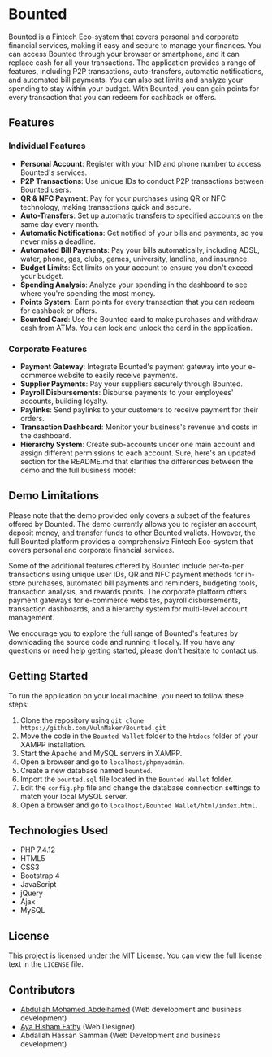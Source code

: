 # Bounted

Bounted is a Fintech Eco-system that covers personal and corporate financial services, making it easy and secure to manage your finances. You can access Bounted through your browser or smartphone, and it can replace cash for all your transactions. The application provides a range of features, including P2P transactions, auto-transfers, automatic notifications, and automated bill payments. You can also set limits and analyze your spending to stay within your budget. With Bounted, you can gain points for every transaction that you can redeem for cashback or offers. 

## Features

### Individual Features

- **Personal Account**: Register with your NID and phone number to access Bounted's services.
- **P2P Transactions**: Use unique IDs to conduct P2P transactions between Bounted users.
- **QR & NFC Payment**: Pay for your purchases using QR or NFC technology, making transactions quick and secure.
- **Auto-Transfers**: Set up automatic transfers to specified accounts on the same day every month.
- **Automatic Notifications**: Get notified of your bills and payments, so you never miss a deadline.
- **Automated Bill Payments**: Pay your bills automatically, including ADSL, water, phone, gas, clubs, games, university, landline, and insurance.
- **Budget Limits**: Set limits on your account to ensure you don't exceed your budget.
- **Spending Analysis**: Analyze your spending in the dashboard to see where you're spending the most money.
- **Points System**: Earn points for every transaction that you can redeem for cashback or offers.
- **Bounted Card**: Use the Bounted card to make purchases and withdraw cash from ATMs. You can lock and unlock the card in the application.

### Corporate Features

- **Payment Gateway**: Integrate Bounted's payment gateway into your e-commerce website to easily receive payments.
- **Supplier Payments**: Pay your suppliers securely through Bounted.
- **Payroll Disbursements**: Disburse payments to your employees' accounts, building loyalty.
- **Paylinks**: Send paylinks to your customers to receive payment for their orders.
- **Transaction Dashboard**: Monitor your business's revenue and costs in the dashboard.
- **Hierarchy System**: Create sub-accounts under one main account and assign different permissions to each account.
Sure, here's an updated section for the README.md that clarifies the differences between the demo and the full business model:

## Demo Limitations

Please note that the demo provided only covers a subset of the features offered by Bounted. The demo currently allows you to register an account, deposit money, and transfer funds to other Bounted wallets. However, the full Bounted platform provides a comprehensive Fintech Eco-system that covers personal and corporate financial services.

Some of the additional features offered by Bounted include per-to-per transactions using unique user IDs, QR and NFC payment methods for in-store purchases, automated bill payments and reminders, budgeting tools, transaction analysis, and rewards points. The corporate platform offers payment gateways for e-commerce websites, payroll disbursements, transaction dashboards, and a hierarchy system for multi-level account management.

We encourage you to explore the full range of Bounted's features by downloading the source code and running it locally. If you have any questions or need help getting started, please don't hesitate to contact us.

## Getting Started

To run the application on your local machine, you need to follow these steps:

1. Clone the repository using `git clone https://github.com/VulnMaker/Bounted.git`
2. Move the code in the `Bounted Wallet` folder to the `htdocs` folder of your XAMPP installation.
3. Start the Apache and MySQL servers in XAMPP.
4. Open a browser and go to `localhost/phpmyadmin`.
5. Create a new database named `bounted`.
6. Import the `bounted.sql` file located in the `Bounted Wallet` folder.
8. Edit the `config.php` file and change the database connection settings to match your local MySQL server.
9. Open a browser and go to `localhost/Bounted Wallet/html/index.html`.

## Technologies Used

- PHP 7.4.12
- HTML5
- CSS3
- Bootstrap 4
- JavaScript
- jQuery
- Ajax
- MySQL

## License

This project is licensed under the MIT License. You can view the full license text in the `LICENSE` file.

## Contributors

- [Abdullah Mohamed Abdelhamed](https://github.com/VulnMaker) (Web development and business development)
- [Aya Hisham Fathy](https://github.com/Sephirea) (Web Designer)
- Abdallah Hassan Samman (Web Development and business development)
